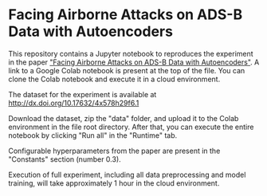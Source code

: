 # Facing Airborne Attacks on ADS-B Data with Autoencoders


This repository contains a Jupyter notebook to reproduces the experiment in the paper ["Facing Airborne Attacks on ADS-B Data with Autoencoders"](https://doi.org/10.1016/j.cose.2021.102405).
A link to a Google Colab notebook is present at the top of the file.
You can clone the Colab notebook and execute it in a cloud environment.

The dataset for the experiment is available at http://dx.doi.org/10.17632/4x578h29f6.1

Download the dataset, zip the "data" folder, and upload it to the Colab environment in the file root directory.
After that, you can execute the entire notebook by clicking "Run all" in the "Runtime" tab.

Configurable hyperparameters from the paper are present in the "Constants" section (number 0.3).

Execution of full experiment, including all data preprocessing and model training, will take approximately 1 hour in the cloud environment.




